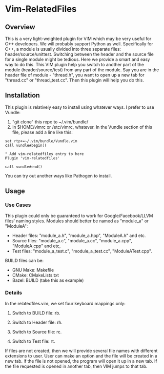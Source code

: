# Vim-RelatedFiles

## Overview

This is a very light-weighted plugin for VIM which may be very useful for C++ developers. We will
probably support Python as well. Specifically for C++, a module is usually divided into three separate
files: header/source/unittest. Switching between the header and the source file for a single module
might be tedious. Here we provide a smart and easy way to do this. This VIM plugin help you switch
to another part of the module (header/source/test) from any part of the module. Say you are in the header
file of module - "thread.h", you want to open up a new tab for "thread.cc" or "thread_test.cc". Then this
plugin will help you do this.

## Installation

This plugin is relatively easy to install using whatever ways. I prefer to use Vundle:
1) "git clone" this repo to ~/.vim/bundle/
2) In $HOME/vimrc or /etc/vimrc, whatever. In the Vundle section of this file, please
add a line like this:
```
set rtp+=~/.vim/bundle/Vundle.vim
call vundle#begin()

" Add vim-relatedfiles entry to here
Plugin 'vim-relatedfiles'

call vundle#end()
```

You can try out another ways like Pathogen to install.

## Usage
### Use Cases

This plugin could only be guaranteed to work for Google/Facebook/LLVM files' naming styles.
Modules should better be named as "module_a" or "ModuleA":
+ Header files: "module_a.h", "module_a.hpp", "ModuleA.h" and etc.
+ Source files: "module_a.c", "module_a.cc", "module_a.cpp", "ModuleA.cpp" and etc,
+ Test files: "module_a_test.c", "module_a_test.cc", "ModuleATest.cpp".

BUILD files can be:
+ GNU Make: Makefile
+ CMake: CMakeLists.txt
+ Bazel: BUILD (take this as example)

### Details
In the relatedfiles.vim, we set four keyboard mappings only:
1. Switch to BUILD file: <leader>rb.
 
2. Switch to Header file: <leader>rh.
 
3. Switch to Source file: <leader>rc.
 
4. Switch to Test file: <leader>rt.
 

If files are not created, then we will provide several file names with different extensions to
user. User can make an option and the file will be created in a new tab. If the file is not opened,
the program will open it up in a new tab. If the file requested is opened in another tab, then
VIM jumps to that tab.
